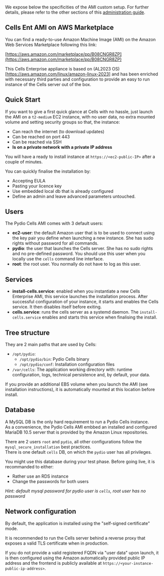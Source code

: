 We expose below the specificities of the AMI custom setup. For further details, please refer to the other sections of this [administration guide](https://pydio.com/en/docs/administration-guides).

## Cells Ent AMI on AWS Marketplace

You can find a ready-to-use Amazon Machine Image (AMI) on the Amazon Web Services Marketplace following this link:

[https://aws.amazon.com/marketplace/pp/B08CNGR8ZP](https://aws.amazon.com/marketplace/pp/B08CNGR8ZP)

This Cells Enterprise appliance is based on (AL2023 OS)[https://aws.amazon.com/linux/amazon-linux-2023] and has been enriched with necessary third parties and configuration to provide an easy to run instance of the Cells server out of the box.

## Quick Start

If you want to give a first quick glance at Cells with no hassle, just launch the AMI on a `t2-medium` EC2 instance, with no user data, no extra mounted volume and setting security groups so that, the instance:

- Can reach the internet (to download updates)
- Can be reached on port 443
- Can be reached via SSH
- **Is on a private network with a private IP address**

You will have a ready to install instance at `https://<ec2-public-IP>` after a couple of minutes.

You can quickly finalise the installation by:

- Accepting EULA
- Pasting your licence key
- Use embedded local db that is already configured
- Define an admin and leave advanced parameters untouched.

## Users

The Pydio Cells AMI comes with 3 default users:

- **ec2-user**: the default Amazon user that is to be used to connect using the key pair you define when launching a new instance. She has sudo rights without password for all commands.
- **pydio**: the user that launches the Cells server. She has no sudo rights and no pre-defined password. You should use this user when you locally use the `cells` command line interface.
- **root**: the root user. You normally do not have to log as this user.

## Services

- **install-cells.service**: enabled when you instantiate a new Cells Enterprise AMI, this service launches the installation process. After successful configuration of your instance, it starts and enables the Cells service. It then disables itself before exiting.
- **cells.service**: runs the cells server as a systemd daemon. The `install-cells.service` enables and starts this service when finalising the install.

## Tree structure

They are 2 main paths that are used by Cells:

- `/opt/pydio`:
  - `/opt/pydio/bin`: Pydio Cells binary
  - `/opt/pydio/conf`: Installation configuration files
- `/var/cells`: The application working directory with: runtime configuration, logs, technical persistence and, by default, your data.  

If you provide an additional EBS volume when you launch the AMI (see installation instructions), it is automatically mounted at this location before install.

## Database

A MySQL DB is the only hard requirement to run a Pydio Cells instance.  
As a convenience, the Pydio Cells AMI embbed an installed and configured MariaDB 10.5 server that is provided by the Amazon Linux repositories.

There are 2 users `root` and `pydio`, all other configurations follow the `mysql_secure_installation` best practices.  
There is one default `cells` DB, on which the `pydio` user has all privileges.

You might use this database during your test phase. Before going live, it is recommanded to either:

- Rather use an RDS instance
- Change the passwords for both users

_Hint: default mysql password for pydio user is `cells`, root user has no password_

## Network configuration

By default, the application is installed using the "self-signed certificate" mode.

It is recommended to run the Cells server behind a reverse proxy that exposes a valid TLS certificate when in production.

If you do not provide a valid registered FQDN via "user data" upon launch, it is then configured using the Amazon automatically provided public IP address and the frontend is publicly available at `https://<your-instance-public-ip-address>`.
